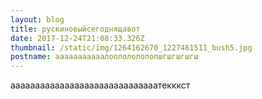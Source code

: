 ```yaml
---
layout: blog
title: рускиновыйсегоднящавот
date: 2017-12-24T21:08:33.326Z
thumbnail: /static/img/1264162670_1227461511_bush5.jpg
postname: ааааааааааалоолололололшгшгшгшгш
---
```

аааааааааааааааааааааааааааааатекккст
